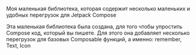 Моя маленькая библиотека, которая содержит несколько маленьких и удобных перегрузок для Jetpack Compose

Эта маленькая библиотека была создана, для того чтобы упростить Compose код, который вы пишете.
Для этого она добавляет несколько перегрузок для базовых Composable функций, а именно: remember, Text, Icon